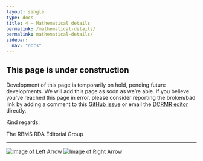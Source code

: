 ```yaml
---
layout: single
type: docs
title: 4 — Mathematical details
permalink: /mathematical-details/
permalink: mathematical-details/
sidebar:
  nav: "docs"
---
```


## This page is under construction

Development of this page is temporarily on hold, pending future developments. We will add this page as soon as we’re able. If you believe you’ve reached this page in error, please consider reporting the broken/bad link by adding a comment to this [GitHub issue](https://github.com/rbms-bsc/DCRMR/issues/26) or email the [DCRMR editor](mailto:dcrm.rda@gmail.com) directly.

Kind regards,

The RBMS RDA Editorial Group

---

[![Image of Left Arrow](https://rbms-bsc.github.io/DCRMR/assets/pictures/navigation/Arrow_Left.png "3.26 — Note on edition statement")](/DCRMR/edition/Note-on-edition-statement/) [![Image of Right Arrow](https://rbms-bsc.github.io/DCRMR/assets/pictures/navigation/Arrow_Right.png "4.21 — Details of cartographic content")](/DCRMR/mathematical-details/Details-of-cartographic-content/)

